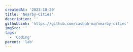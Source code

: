 ```yaml
---
createdAt: '2023-10-20'
title: 'Nearby-Cities'
description: ''
githubLink: 'https://github.com/casbah-ma/nearby-cities'
imgSrc: ''
tags:
  - 'Coding'
parent: 'lab'
---
```

